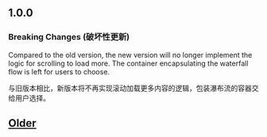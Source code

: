 ## 1.0.0

### Breaking Changes (破坏性更新)

Compared to the old version, the new version will no longer implement the logic for scrolling to load more. The container encapsulating the waterfall flow is left for users to choose.

与旧版本相比，新版本将不再实现滚动加载更多内容的逻辑，包装瀑布流的容器交给用户选择。

## [Older](https://github.com/lhlyu/vue-virtual-waterfall/tree/v0.0.16)



